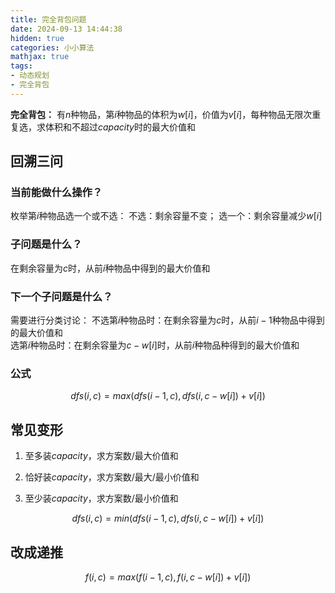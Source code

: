 ```yaml
---
title: 完全背包问题
date: 2024-09-13 14:44:38
hidden: true
categories: 小小算法
mathjax: true
tags:
- 动态规划
- 完全背包
---
```


**完全背包：** 有$n$种物品，第$i$种物品的体积为$w[i]$，价值为$v[i]$，每种物品无限次重复选，求体积和不超过$capacity$时的最大价值和

## 回溯三问

### 当前能做什么操作？
枚举第$i$种物品选一个或不选：
不选：剩余容量不变；
选一个：剩余容量减少$w[i]$

### 子问题是什么？
在剩余容量为$c$时，从前$i$种物品中得到的最大价值和

### 下一个子问题是什么？
需要进行分类讨论：
不选第$i$种物品时：在剩余容量为$c$时，从前$i-1$种物品中得到的最大价值和  
选第$i$种物品时：在剩余容量为$c-w[i]$时，从前$i$种物品种得到的最大价值和

### 公式

$$
    dfs(i,c) = max(dfs(i-1,c),dfs(i,c-w[i])+v[i])
$$


## 常见变形

1. 至多装$capacity$，求方案数/最大价值和

2. 恰好装$capacity$，求方案数/最大/最小价值和

3. 至少装$capacity$，求方案数/最小价值和

$$
    dfs(i,c) = min(dfs(i-1,c),dfs(i,c-w[i])+v[i])
$$


## 改成递推

$$
    f(i,c) = max(f(i-1,c),f(i,c-w[i])+v[i])
$$